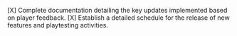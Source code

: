 [X] Complete documentation detailing the key updates implemented based on player feedback.
[X] Establish a detailed schedule for the release of new features and playtesting activities.